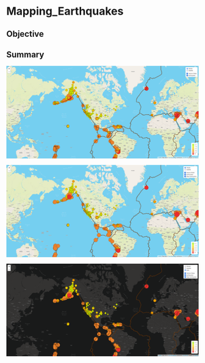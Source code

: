 # Mapping_Earthquakes

## Objective


## Summary

![](https://github.com/SuniAnalytics/Mapping_Earthquakes/blob/main/Earthquake_Challenge/images/image1.png)



![](https://github.com/SuniAnalytics/Mapping_Earthquakes/blob/main/Earthquake_Challenge/images/image2.png)



![](https://github.com/SuniAnalytics/Mapping_Earthquakes/blob/main/Earthquake_Challenge/images/image3.png)
